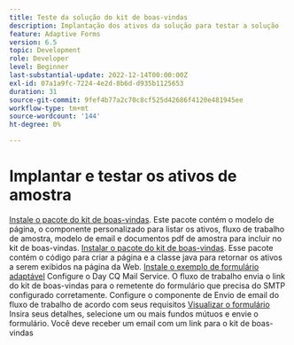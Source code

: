 ```yaml
---
title: Teste da solução do kit de boas-vindas
description: Implantação dos ativos da solução para testar a solução
feature: Adaptive Forms
version: 6.5
topic: Development
role: Developer
level: Beginner
last-substantial-update: 2022-12-14T00:00:00Z
exl-id: 07a1a9fc-7224-4e2d-8b6d-d935b1125653
duration: 31
source-git-commit: 9fef4b77a2c70c8cf525d42686f4120e481945ee
workflow-type: tm+mt
source-wordcount: '144'
ht-degree: 0%

---
```


# Implantar e testar os ativos de amostra

[Instale o pacote do kit de boas-vindas](assets/welcomekit.zip). Este pacote contém o modelo de página, o componente personalizado para listar os ativos, fluxo de trabalho de amostra, modelo de email e documentos pdf de amostra para incluir no kit de boas-vindas.
[Instalar o pacote do kit de boas-vindas](assets/welcomekit.core-1.0.0-SNAPSHOT.jar). Esse pacote contém o código para criar a página e a classe java para retornar os ativos a serem exibidos na página da Web.
[Instale o exemplo de formulário adaptável](assets/account-openeing-form.zip)
Configure o Day CQ Mail Service. O fluxo de trabalho envia o link do kit de boas-vindas para o remetente do formulário que precisa do SMTP configurado corretamente.
Configure o componente de Envio de email do fluxo de trabalho de acordo com seus requisitos
[Visualizar o formulário](http://localhost:4502/content/dam/formsanddocuments/co-operators/accountopeningform/jcr:content?wcmmode=disabled)
Insira seus detalhes, selecione um ou mais fundos mútuos e envie o formulário. Você deve receber um email com um link para o kit de boas-vindas
